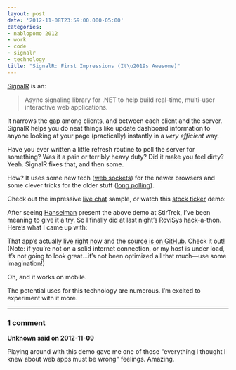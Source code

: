```yaml
---
layout: post
date: '2012-11-08T23:59:00.000-05:00'
categories:
- nablopomo 2012
- work
- code
- signalr
- technology
title: "SignalR: First Impressions (It\u2019s Awesome)"
---
```



[SignalR](https://github.com/SignalR/SignalR#readme) is an:
<blockquote> 

Async signaling library for .NET to help build real-time, multi-user interactive web applications.
</blockquote>  

It narrows the gap among clients, and between each client and the server. SignalR helps you do neat things like update dashboard information to anyone looking at your page (practically) instantly in a *very efficient* way.

Have you ever written a little refresh routine to poll the server for something? Was it a pain or terribly heavy duty? Did it make you feel dirty? Yeah. SignalR fixes that, and then some.

How? It uses some new tech ([web sockets](http://en.wikipedia.org/wiki/WebSocket)) for the newer browsers and some clever tricks for the older stuff ([long polling](http://en.wikipedia.org/wiki/Push_technology#Long_polling)).

Check out the impressive [live chat](http://jabbr.net/) sample, or watch this [stock ticker](http://vimeo.com/31938189) demo:  


After seeing [Hanselman](http://www.hanselman.com/blog/AsynchronousScalableWebApplicationsWithRealtimePersistentLongrunningConnectionsWithSignalR.aspx) present the above demo at StirTrek, I’ve been meaning to give it a try. So I finally did at last night’s RoviSys hack-a-thon. Here’s what I came up with:  



That app’s actually [live right now](http://blocky.apphb.com/) and the [source is on GitHub](https://github.com/mharen/devour/tree/master/devour). Check it out! (Note: if you’re not on a solid internet connection, or my host is under load, it’s not going to look great…it’s not been optimized all that much—use some imagination!)

Oh, and it works on mobile.

The potential uses for this technology are numerous. I’m excited to experiment with it more.

---

### 1 comment

**Unknown said on 2012-11-09**

Playing around with this demo gave me one of those "everything I thought I knew about web apps must be wrong" feelings. Amazing.

